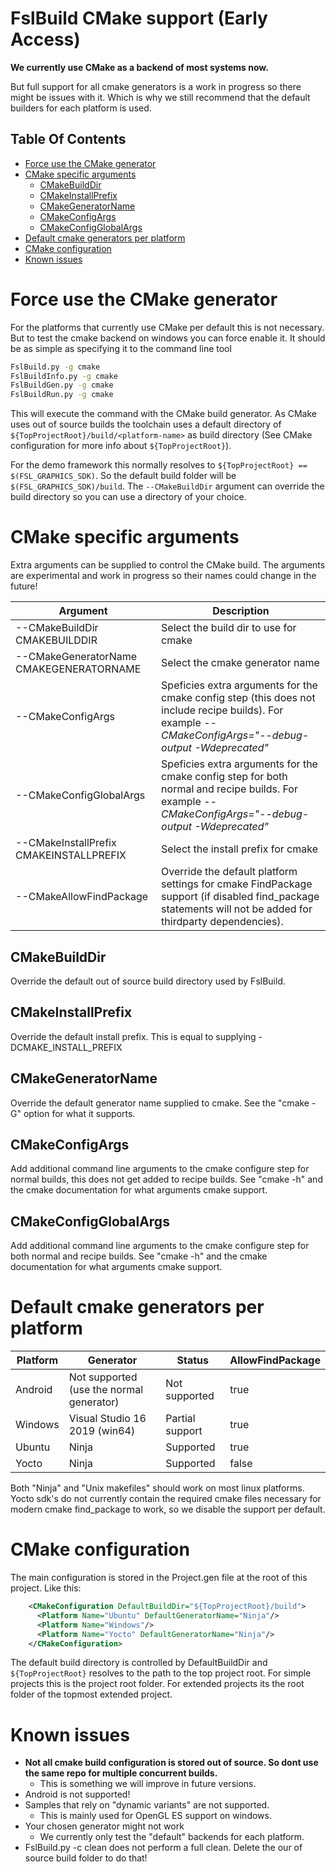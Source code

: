 
# FslBuild CMake support (Early Access)

**We currently use CMake as a backend of most systems now.**

But full support for all cmake generators is a work in progress so there might be issues with it.
Which is why we still recommend that the default builders for each platform is used.

## Table Of Contents

<!-- #AG_TOC_BEGIN# -->
* [Force use the CMake generator](#force-use-the-cmake-generator)
* [CMake specific arguments](#cmake-specific-arguments)
  * [CMakeBuildDir](#cmakebuilddir)
  * [CMakeInstallPrefix](#cmakeinstallprefix)
  * [CMakeGeneratorName](#cmakegeneratorname)
  * [CMakeConfigArgs](#cmakeconfigargs)
  * [CMakeConfigGlobalArgs](#cmakeconfigglobalargs)
* [Default cmake generators per platform](#default-cmake-generators-per-platform)
* [CMake configuration](#cmake-configuration)
* [Known issues](#known-issues)
<!-- #AG_TOC_END# -->

# Force use the CMake generator

For the platforms that currently use CMake per default this is not necessary.
But to test the cmake backend on windows you can force enable it.
It should be as simple as specifying it to the command line tool

```bash
FslBuild.py -g cmake
FslBuildInfo.py -g cmake
FslBuildGen.py -g cmake
FslBuildRun.py -g cmake
```

This will execute the command with the CMake build generator.
As CMake uses out of source builds the toolchain uses a default directory of ```${TopProjectRoot}/build/<platform-name>``` as build directory (See CMake configuration for more info about ```${TopProjectRoot}```).

For the demo framework this normally resolves to ```${TopProjectRoot} == $(FSL_GRAPHICS_SDK)```. So the default build folder will be ```$(FSL_GRAPHICS_SDK)/build```. The ```--CMakeBuildDir``` argument can override the build directory so you can use a directory of your choice.

# CMake specific arguments

Extra arguments can be supplied to control the CMake build.
The arguments are experimental and work in progress so their names could change in the future!

Argument                                | Description
----------------------------------------|--------------------------------------------
--CMakeBuildDir CMAKEBUILDDIR           | Select the build dir to use for cmake
--CMakeGeneratorName CMAKEGENERATORNAME | Select the cmake generator name
--CMakeConfigArgs                       | Speficies extra arguments for the cmake config step (this does not include recipe builds). For example *--CMakeConfigArgs="--debug-output -Wdeprecated"*
--CMakeConfigGlobalArgs                 | Speficies extra arguments for the cmake config step for both normal and recipe builds. For example *--CMakeConfigArgs="--debug-output -Wdeprecated"*
--CMakeInstallPrefix CMAKEINSTALLPREFIX | Select the install prefix for cmake
--CMakeAllowFindPackage                 | Override the default platform settings for cmake FindPackage support (if disabled find_package statements will not be added for thirdparty dependencies).

## CMakeBuildDir

Override the default out of source build directory used by FslBuild.

## CMakeInstallPrefix

Override the default install prefix. This is equal to supplying -DCMAKE_INSTALL_PREFIX

## CMakeGeneratorName

Override the default generator name supplied to cmake. See the "cmake -G" option for what it supports.

## CMakeConfigArgs

Add additional command line arguments to the cmake configure step for normal builds, this does not get added to recipe builds. See "cmake -h" and the cmake documentation for what arguments cmake support.

## CMakeConfigGlobalArgs

Add additional command line arguments to the cmake configure step for both normal and recipe builds. See "cmake -h" and the cmake documentation for what arguments cmake support.


# Default cmake generators per platform

Platform | Generator                                | Status          | AllowFindPackage |
---------|------------------------------------------|-----------------|------------------|
Android  | Not supported (use the normal generator) | Not supported   | true             |
Windows  | Visual Studio 16 2019 (win64)            | Partial support | true             |
Ubuntu   | Ninja                                    | Supported       | true             |
Yocto    | Ninja                                    | Supported       | false            |

Both "Ninja" and "Unix makefiles" should work on most linux platforms.
Yocto sdk's do not currently contain the required cmake files necessary for modern cmake find_package to work, so we disable the support per default.

# CMake configuration

The main configuration is stored in the Project.gen file at the root of this project.
Like this:

```xml
    <CMakeConfiguration DefaultBuildDir="${TopProjectRoot}/build">
      <Platform Name="Ubuntu" DefaultGeneratorName="Ninja"/>
      <Platform Name="Windows"/>
      <Platform Name="Yocto" DefaultGeneratorName="Ninja"/>
    </CMakeConfiguration>
```

The default build directory is controlled by DefaultBuildDir and ```${TopProjectRoot}``` resolves to the path to the top project root. For simple projects this is the project root folder. For extended projects its the root folder of the topmost extended project.

# Known issues

* **Not all cmake build configuration is stored out of source. So dont use the same repo for multiple concurrent builds.**
  * This is something we will improve in future versions.
* Android is not supported!
* Samples that rely on "dynamic variants" are not supported.
  * This is mainly used for OpenGL ES support on windows.
* Your chosen generator might not work
  * We currently only test the "default" backends for each platform.
* FslBuild.py -c clean does not perform a full clean. Delete the our of source build folder to do that!
